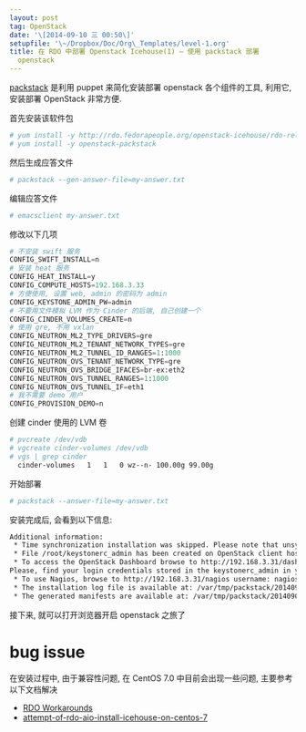 ```yaml
---
layout: post
tag: OpenStack
date: '\[2014-09-10 三 00:50\]'
setupfile: '\~/Dropbox/Doc/Org\_Templates/level-1.org'
title: 在 RDO 中部署 Openstack Icehouse(1) – 使用 packstack 部署
  openstack
---
```


[packstack](https://github.com/stackforge/packstack) 是利用 puppet
来简化安装部署 openstack 各个组件的工具, 利用它, 安装部署 OpenStack
非常方便.

首先安装该软件包

``` bash
# yum install -y http://rdo.fedorapeople.org/openstack-icehouse/rdo-release-icehouse.rpm
# yum install -y openstack-packstack
```

然后生成应答文件

``` bash
# packstack --gen-answer-file=my-answer.txt
```

编辑应答文件

``` bash
# emacsclient my-answer.txt
```

修改以下几项

``` python
# 不安装 swift 服务
CONFIG_SWIFT_INSTALL=n
# 安装 heat 服务
CONFIG_HEAT_INSTALL=y 
CONFIG_COMPUTE_HOSTS=192.168.3.33
# 方便使用, 设置 web, admin 的密码为 admin
CONFIG_KEYSTONE_ADMIN_PW=admin
# 不要用文件模拟 LVM 作为 Cinder 的后端, 自己创建一个
CONFIG_CINDER_VOLUMES_CREATE=n
# 使用 gre, 不用 vxlan
CONFIG_NEUTRON_ML2_TYPE_DRIVERS=gre
CONFIG_NEUTRON_ML2_TENANT_NETWORK_TYPES=gre
CONFIG_NEUTRON_ML2_TUNNEL_ID_RANGES=1:1000
CONFIG_NEUTRON_OVS_TENANT_NETWORK_TYPE=gre
CONFIG_NEUTRON_OVS_BRIDGE_IFACES=br-ex:eth2
CONFIG_NEUTRON_OVS_TUNNEL_RANGES=1:1000
CONFIG_NEUTRON_OVS_TUNNEL_IF=eth1
# 我不需要 demo 用户
CONFIG_PROVISION_DEMO=n
```

创建 cinder 使用的 LVM 卷

``` bash
# pvcreate /dev/vdb 
# vgcreate cinder-volumes /dev/vdb 
# vgs | grep cinder
  cinder-volumes   1   1   0 wz--n- 100.00g 99.00g
```

开始部署

``` bash
# packstack --answer-file=my-answer.txt
```

安装完成后, 会看到以下信息:

``` bash
Additional information:
 * Time synchronization installation was skipped. Please note that unsynchronized time on server instances might be problem for some OpenStack components.
 * File /root/keystonerc_admin has been created on OpenStack client host 192.168.3.31. To use the command line tools you need to source the file.
 * To access the OpenStack Dashboard browse to http://192.168.3.31/dashboard .
Please, find your login credentials stored in the keystonerc_admin in your home directory.
 * To use Nagios, browse to http://192.168.3.31/nagios username: nagiosadmin, password: 73e840f902334646
 * The installation log file is available at: /var/tmp/packstack/20140905-113333-bPPQjA/openstack-setup.log
 * The generated manifests are available at: /var/tmp/packstack/20140905-113333-bPPQjA/manifests
```

接下来, 就可以打开浏览器开启 openstack 之旅了

bug issue
=========

在安装过程中, 由于兼容性问题, 在 CentOS 7.0 中目前会出现一些问题,
主要参考以下文档解决

-   [RDO Workarounds](https://openstack.redhat.com/Workarounds)
-   [attempt-of-rdo-aio-install-icehouse-on-centos-7](https://ask.openstack.org/en/question/35705/attempt-of-rdo-aio-install-icehouse-on-centos-7/)
